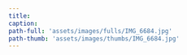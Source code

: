 ```yaml
---
title:
caption:
path-full: 'assets/images/fulls/IMG_6684.jpg'
path-thumb: 'assets/images/thumbs/IMG_6684.jpg'
---
```


